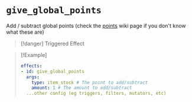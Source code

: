 # `give_global_points`

Add / subtract global points (check the [points](https://plugins.auxilor.io/effects/points) wiki page if you don't know what these are)

> [!danger] Triggered Effect

> [!Example]
> ```yaml
> effects:
> - id: give_global_points
>   args:
>     type: item_stock # The point to add/subtract
>     amount: 1 # The amount to add/subtract
>   ...other config (eg triggers, filters, mutators, etc)
>   ```
